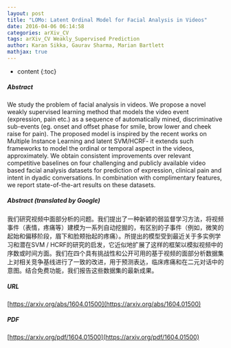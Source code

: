 ```yaml
---
layout: post
title: "LOMo: Latent Ordinal Model for Facial Analysis in Videos"
date: 2016-04-06 06:14:58
categories: arXiv_CV
tags: arXiv_CV Weakly_Supervised Prediction
author: Karan Sikka, Gaurav Sharma, Marian Bartlett
mathjax: true
---
```


* content
{:toc}

##### Abstract
We study the problem of facial analysis in videos. We propose a novel weakly supervised learning method that models the video event (expression, pain etc.) as a sequence of automatically mined, discriminative sub-events (eg. onset and offset phase for smile, brow lower and cheek raise for pain). The proposed model is inspired by the recent works on Multiple Instance Learning and latent SVM/HCRF- it extends such frameworks to model the ordinal or temporal aspect in the videos, approximately. We obtain consistent improvements over relevant competitive baselines on four challenging and publicly available video based facial analysis datasets for prediction of expression, clinical pain and intent in dyadic conversations. In combination with complimentary features, we report state-of-the-art results on these datasets.

##### Abstract (translated by Google)
我们研究视频中面部分析的问题。我们提出了一种新颖的弱监督学习方法，将视频事件（表情，疼痛等）建模为一系列自动挖掘的，有区别的子事件（例如，微笑的起始和偏移阶段，眉下和脸颊抬起的疼痛）。所提出的模型受到最近关于多实例学习和潜在SVM / HCRF的研究的启发，它近似地扩展了这样的框架以模拟视频中的序数或时间方面。我们在四个具有挑战性和公开可用的基于视频的面部分析数据集上对相关竞争基线进行了一致的改进，用于预测表达，临床疼痛和在二元对话中的意图。结合免费功能，我们报告这些数据集的最新成果。

##### URL
[https://arxiv.org/abs/1604.01500](https://arxiv.org/abs/1604.01500)

##### PDF
[https://arxiv.org/pdf/1604.01500](https://arxiv.org/pdf/1604.01500)

